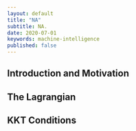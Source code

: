 ```yaml
---
layout: default
title: "NA"
subtitle: NA.
date: 2020-07-01
keywords: machine-intelligence
published: false
---
```


## Introduction and Motivation


## The Lagrangian


## KKT Conditions